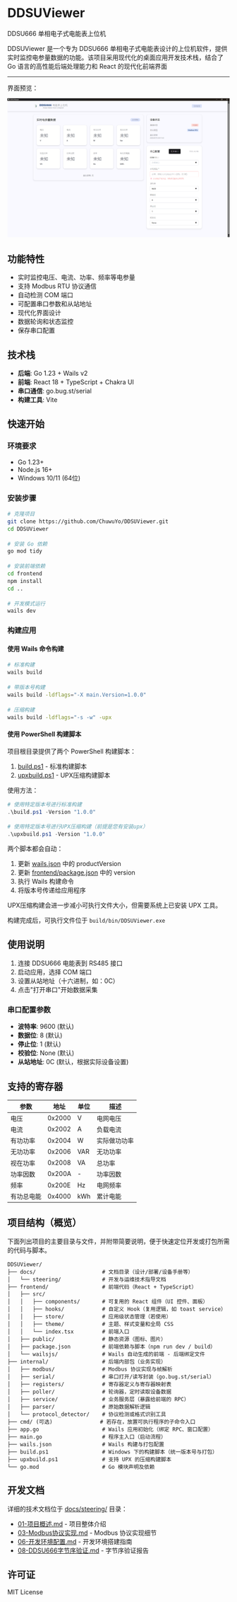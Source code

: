 # DDSUViewer

DDSU666 单相电子式电能表上位机

DDSUViewer 是一个专为 DDSU666 单相电子式电能表设计的上位机软件，提供实时监控电参量数据的功能。该项目采用现代化的桌面应用开发技术栈，结合了 Go 语言的高性能后端处理能力和 React 的现代化前端界面

---

界面预览：

![界面预览](docs/image.png)

## 功能特性

- 实时监控电压、电流、功率、频率等电参量
- 支持 Modbus RTU 协议通信
- 自动检测 COM 端口
- 可配置串口参数和从站地址
- 现代化界面设计
- 数据轮询和状态监控
- 保存串口配置

## 技术栈

- **后端**: Go 1.23 + Wails v2
- **前端**: React 18 + TypeScript + Chakra UI
- **串口通信**: go.bug.st/serial
- **构建工具**: Vite

## 快速开始

### 环境要求

- Go 1.23+
- Node.js 16+
- Windows 10/11 (64位)

### 安装步骤

```bash
# 克隆项目
git clone https://github.com/ChuwuYo/DDSUViewer.git
cd DDSUViewer

# 安装 Go 依赖
go mod tidy

# 安装前端依赖
cd frontend
npm install
cd ..

# 开发模式运行
wails dev
```

### 构建应用

#### 使用 Wails 命令构建

```bash
# 标准构建
wails build

# 带版本号构建
wails build -ldflags="-X main.Version=1.0.0"

# 压缩构建
wails build -ldflags="-s -w" -upx
```

#### 使用 PowerShell 构建脚本

项目根目录提供了两个 PowerShell 构建脚本：

1. [build.ps1](file:///E:/1Chuwu/Goprojects/DDSUViewer/build.ps1) - 标准构建脚本
2. [upxbuild.ps1](file:///E:/1Chuwu/Goprojects/DDSUViewer/upxbuild.ps1) - UPX压缩构建脚本

使用方法：

```powershell
# 使用特定版本号进行标准构建
.\build.ps1 -Version "1.0.0"

# 使用特定版本号进行UPX压缩构建（前提是您有安装upx）
.\upxbuild.ps1 -Version "1.0.0"
```

两个脚本都会自动：
1. 更新 [wails.json](file:///E:/1Chuwu/Goprojects/DDSUViewer/wails.json) 中的 productVersion
2. 更新 [frontend/package.json](file:///E:/1Chuwu/Goprojects/DDSUViewer/frontend/package.json) 中的 version
3. 执行 Wails 构建命令
4. 将版本号传递给应用程序

UPX压缩构建会进一步减小可执行文件大小，但需要系统上已安装 UPX 工具。

构建完成后，可执行文件位于 `build/bin/DDSUViewer.exe`

## 使用说明

1. 连接 DDSU666 电能表到 RS485 接口
2. 启动应用，选择 COM 端口
3. 设置从站地址（十六进制，如：0C）
4. 点击"打开串口"开始数据采集

### 串口配置参数

- **波特率**: 9600 (默认)
- **数据位**: 8 (默认)
- **停止位**: 1 (默认)
- **校验位**: None (默认)
- **从站地址**: 0C (默认，根据实际设备设置)

## 支持的寄存器

| 参数 | 地址 | 单位 | 描述 |
|------|------|------|------|
| 电压 | 0x2000 | V | 电网电压 |
| 电流 | 0x2002 | A | 负载电流 |
| 有功功率 | 0x2004 | W | 实际做功功率 |
| 无功功率 | 0x2006 | VAR | 无功功率 |
| 视在功率 | 0x2008 | VA | 总功率 |
| 功率因数 | 0x200A | - | 功率因数 |
| 频率 | 0x200E | Hz | 电网频率 |
| 有功总电能 | 0x4000 | kWh | 累计电能 |

## 项目结构（概览）
下面列出项目的主要目录与文件，并附带简要说明，便于快速定位开发或打包所需的代码与脚本。

```
DDSUViewer/
├── docs/                     # 文档目录（设计/部署/设备手册等）
│   └── steering/             # 开发与运维技术指导文档
├── frontend/                 # 前端代码（React + TypeScript）
│   ├── src/
│   │   ├── components/       # 可复用的 React 组件（UI 控件、面板）
│   │   ├── hooks/            # 自定义 Hook（复用逻辑，如 toast service）
│   │   ├── store/            # 应用级状态管理（若使用）
│   │   ├── theme/            # 主题、样式变量和全局 CSS
│   │   └── index.tsx         # 前端入口
│   ├── public/               # 静态资源（图标、图片）
│   ├── package.json          # 前端依赖与脚本（npm run dev / build）
│   └── wailsjs/              # Wails 自动生成的前端 - 后端绑定文件
├── internal/                 # 后端内部包（业务实现）
│   ├── modbus/               # Modbus 协议实现与帧解析
│   ├── serial/               # 串口打开/读写封装（go.bug.st/serial）
│   ├── registers/            # 寄存器定义与寄存器映射表
│   ├── poller/               # 轮询器，定时读取设备数据
│   ├── service/              # 业务服务层（暴露给前端的 RPC）
│   ├── parser/               # 原始数据解析逻辑
│   └── protocol_detector/    # 协议检测或格式识别工具
├── cmd/ (可选)               # 若存在，放置可执行程序的子命令入口
├── app.go                    # Wails 应用初始化（绑定 RPC、窗口配置）
├── main.go                   # 程序主入口（启动流程）
├── wails.json                # Wails 构建与打包配置
├── build.ps1                 # Windows 下的构建脚本（统一版本号与打包）
├── upxbuild.ps1              # 支持 UPX 的压缩构建脚本
└── go.mod                    # Go 模块声明及依赖
```

## 开发文档

详细的技术文档位于 [docs/steering/](docs/steering/) 目录：

- [01-项目概述.md](docs/steering/01-项目概述.md) - 项目整体介绍
- [03-Modbus协议实现.md](docs/steering/03-Modbus协议实现.md) - Modbus 协议实现细节
- [06-开发环境配置.md](docs/steering/06-开发环境配置.md) - 开发环境搭建指南
- [08-DDSU666字节序验证.md](docs/steering/08-DDSU666字节序验证.md) - 字节序验证报告

## 许可证

MIT License